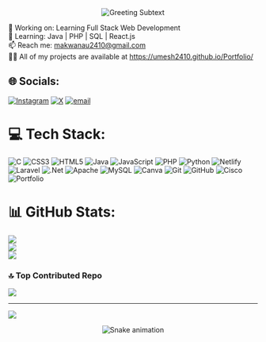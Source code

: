 <div align="center">
  <img 
    src="https://capsule-render.vercel.app/api?type=wave&height=60&section=body&color=000000cc&text=Hi%20there%2C%20Welcome%20to%20my%20profile!&fontSize=20&fontColor=CCCCCC&animation=fadeIn"
    alt="Greeting Subtext"
  />
</div>


🔭 Working on: Learning Full Stack Web Development  
🌱 Learning: Java | PHP | SQL | React.js     
📫 Reach me: makwanau2410@gmail.com   
👨‍💻 All of my projects are available at https://umesh2410.github.io/Portfolio/

## 🌐 Socials:
[![Instagram](https://img.shields.io/badge/Instagram-%23E4405F.svg?logo=Instagram&logoColor=white)](https://instagram.com/umesh.r.makwana) [![X](https://img.shields.io/badge/X-black.svg?logo=X&logoColor=white)](https://x.com/umesh_2410) [![email](https://img.shields.io/badge/Email-D14836?logo=gmail&logoColor=white)](mailto:makwanau2410@gmail.com) 

# 💻 Tech Stack:
![C](https://img.shields.io/badge/c-%2300599C.svg?style=for-the-badge&logo=c&logoColor=white) ![CSS3](https://img.shields.io/badge/css3-%231572B6.svg?style=for-the-badge&logo=css3&logoColor=white) ![HTML5](https://img.shields.io/badge/html5-%23E34F26.svg?style=for-the-badge&logo=html5&logoColor=white) ![Java](https://img.shields.io/badge/java-%23ED8B00.svg?style=for-the-badge&logo=openjdk&logoColor=white) ![JavaScript](https://img.shields.io/badge/javascript-%23323330.svg?style=for-the-badge&logo=javascript&logoColor=%23F7DF1E) ![PHP](https://img.shields.io/badge/php-%23777BB4.svg?style=for-the-badge&logo=php&logoColor=white) ![Python](https://img.shields.io/badge/python-3670A0?style=for-the-badge&logo=python&logoColor=ffdd54) ![Netlify](https://img.shields.io/badge/netlify-%23000000.svg?style=for-the-badge&logo=netlify&logoColor=#00C7B7) ![Laravel](https://img.shields.io/badge/laravel-%23FF2D20.svg?style=for-the-badge&logo=laravel&logoColor=white) ![.Net](https://img.shields.io/badge/.NET-5C2D91?style=for-the-badge&logo=.net&logoColor=white) ![Apache](https://img.shields.io/badge/apache-%23D42029.svg?style=for-the-badge&logo=apache&logoColor=white) ![MySQL](https://img.shields.io/badge/mysql-4479A1.svg?style=for-the-badge&logo=mysql&logoColor=white) ![Canva](https://img.shields.io/badge/Canva-%2300C4CC.svg?style=for-the-badge&logo=Canva&logoColor=white) ![Git](https://img.shields.io/badge/git-%23F05033.svg?style=for-the-badge&logo=git&logoColor=white) ![GitHub](https://img.shields.io/badge/github-%23121011.svg?style=for-the-badge&logo=github&logoColor=white) ![Cisco](https://img.shields.io/badge/cisco-%23049fd9.svg?style=for-the-badge&logo=cisco&logoColor=black) ![Portfolio](https://img.shields.io/badge/Portfolio-%23000000.svg?style=for-the-badge&logo=firefox&logoColor=#FF7139)
# 📊 GitHub Stats:
![](https://github-readme-stats.vercel.app/api?username=umesh2410&theme=dark&hide_border=false&include_all_commits=false&count_private=false)<br/>
![](https://nirzak-streak-stats.vercel.app/?user=umesh2410&theme=dark&hide_border=false)<br/>
![](https://github-readme-stats.vercel.app/api/top-langs/?username=umesh2410&theme=dark&hide_border=false&include_all_commits=false&count_private=false&layout=compact)

### 🔝 Top Contributed Repo
![](https://github-contributor-stats.vercel.app/api?username=umesh2410&limit=5&theme=dark&combine_all_yearly_contributions=true)

---
[![](https://visitcount.itsvg.in/api?id=umesh2410&icon=0&color=0)](https://visitcount.itsvg.in)

<!-- Proudly created with GPRM ( https://gprm.itsvg.in ) -->
<!-- Snake Game Repo View -->

<div align="center">
  <img src="https://profile-readme-generator.com/assets/snake.svg" alt="Snake animation" />
</div>
